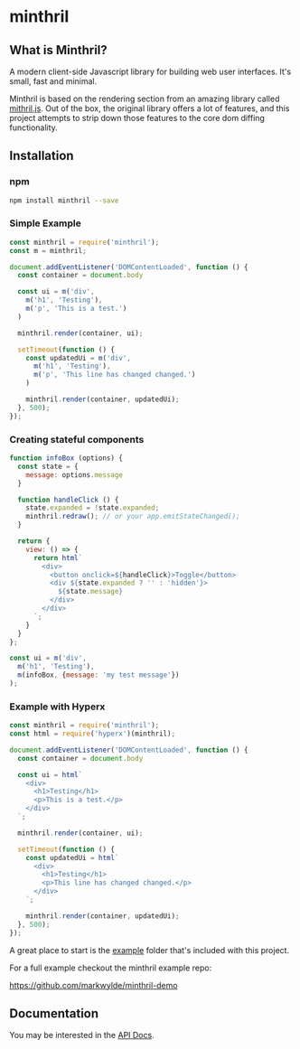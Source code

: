 minthril
========

## What is Minthril?

A modern client-side Javascript library for building web user interfaces. It's small, fast and minimal.

Minthril is based on the rendering section from an amazing library called [mithril.js](https://github.com/MithrilJS/mithril.js). Out of the box, the original library offers a lot of features, and this project attempts to strip down those features to the core dom diffing functionality.

## Installation
### npm

```bash
npm install minthril --save
```

### Simple Example
```javascript
const minthril = require('minthril');
const m = minthril;

document.addEventListener('DOMContentLoaded', function () {
  const container = document.body

  const ui = m('div',
    m('h1', 'Testing'),
    m('p', 'This is a test.')
  )

  minthril.render(container, ui);

  setTimeout(function () {
    const updatedUi = m('div',
      m('h1', 'Testing'),
      m('p', 'This line has changed changed.')
    )

    minthril.render(container, updatedUi);
  }, 500);
});
```

### Creating stateful components
```javascript
function infoBox (options) {
  const state = {
    message: options.message
  }

  function handleClick () {
    state.expanded = !state.expanded;
    minthril.redraw(); // or your app.emitStateChanged();
  }

  return {
    view: () => {
      return html`
        <div>
          <button onclick=${handleClick}>Toggle</button>
          <div ${state.expanded ? '' : 'hidden'}>
            ${state.message}
          </div>
        </div>
      `;
    }
  }
};

const ui = m('div',
  m('h1', 'Testing'),
  m(infoBox, {message: 'my test message'})
);
```

### Example with Hyperx
```javascript
const minthril = require('minthril');
const html = require('hyperx')(minthril);

document.addEventListener('DOMContentLoaded', function () {
  const container = document.body

  const ui = html`
    <div>
      <h1>Testing</h1>
      <p>This is a test.</p>
    </div>
  `;

  minthril.render(container, ui);

  setTimeout(function () {
    const updatedUi = html`
      <div>
        <h1>Testing</h1>
        <p>This line has changed changed.</p>
      </div>
    `;

    minthril.render(container, updatedUi);
  }, 500);
});
```

A great place to start is the [example](./example) folder that's included with this project.

For a full example checkout the minthril example repo:

https://github.com/markwylde/minthril-demo

## Documentation

You may be interested in the [API Docs](./docs/render.md).
